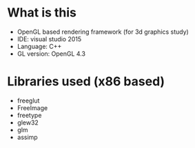 # What is this
* OpenGL based rendering framework (for 3d graphics study)
* IDE: visual studio 2015
* Language: C++
* GL version: OpenGL 4.3

# Libraries used (x86 based)
* freeglut
* FreeImage
* freetype
* glew32
* glm
* assimp